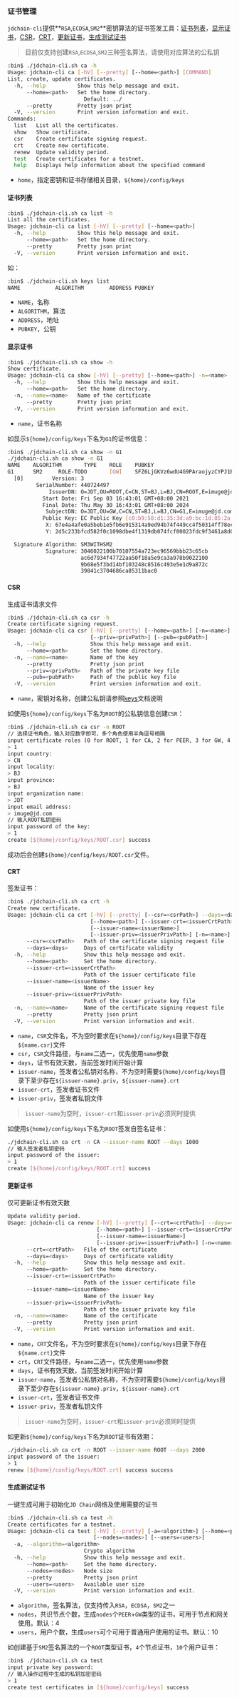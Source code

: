 ### 证书管理

`jdchain-cli`提供**`RSA`,`ECDSA`,`SM2`**密钥算法的证书签发工具：[证书列表](#证书列表)，[显示证书](#显示证书)，[CSR](#CSR)，[CRT](#CRT)，[更新证书](#更新证书)，[生成测试证书](#生成测试证书)

> 目前仅支持创建`RSA`,`ECDSA`,`SM2`三种签名算法，请使用对应算法的公私钥

```bash
:bin$ ./jdchain-cli.sh ca -h
Usage: jdchain-cli ca [-hV] [--pretty] [--home=<path>] [COMMAND]
List, create, update certificates.
  -h, --help          Show this help message and exit.
      --home=<path>   Set the home directory.
                        Default: ../
      --pretty        Pretty json print
  -V, --version       Print version information and exit.
Commands:
  list   List all the certificates.
  show   Show certificate.
  csr    Create certificate signing request.
  crt    Create new certificate.
  renew  Update validity period.
  test   Create certificates for a testnet.
  help   Displays help information about the specified command
```
- `home`，指定密钥和证书存储相关目录，`${home}/config/keys`

#### 证书列表
```bash
:bin$ ./jdchain-cli.sh ca list -h
List all the certificates.
Usage: jdchain-cli ca list [-hV] [--pretty] [--home=<path>]
  -h, --help          Show this help message and exit.
      --home=<path>   Set the home directory.
      --pretty        Pretty json print
  -V, --version       Print version information and exit.
```

如：
```bash
:bin$ ./jdchain-cli.sh keys list
NAME           ALGORITHM        ADDRESS PUBKEY
```
- `NAME`，名称
- `ALGORITHM`，算法
- `ADDRESS`，地址
- `PUBKEY`，公钥

#### 显示证书
```bash
:bin$ ./jdchain-cli.sh ca show -h
Show certificate.
Usage: jdchain-cli ca show [-hV] [--pretty] [--home=<path>] -n=<name>
  -h, --help          Show this help message and exit.
      --home=<path>   Set the home directory.
  -n, --name=<name>   Name of the certificate
      --pretty        Pretty json print
  -V, --version       Print version information and exit.
```
- `name`，证书名称

如显示`${home}/config/keys`下名为`G1`的证书信息：
```bash
:bin$ ./jdchain-cli.sh ca show -n G1
./jdchain-cli.sh ca show -n G1
NAME    ALGORITHM       TYPE    ROLE    PUBKEY
G1      SM2     ROLE-TODO       [GW]    SFZ6LjGKVz6wdU4G9PAraojyzCYPJ1BXAg1XBwSPCMC6Ug6u5oom5zcLPUzWtz42aCp9PLGXpHweBjSu3EW2aDzsa4JoT
  [0]         Version: 3
         SerialNumber: 440724497
             IssuerDN: O=JDT,OU=ROOT,C=CN,ST=BJ,L=BJ,CN=ROOT,E=imuge@jd.com
           Start Date: Fri Sep 03 16:43:01 GMT+08:00 2021
           Final Date: Thu May 30 16:43:01 GMT+08:00 2024
            SubjectDN: O=JDT,OU=GW,C=CN,ST=BJ,L=BJ,CN=G1,E=imuge@jd.com
           Public Key: EC Public Key [c0:b9:58:d1:35:3d:a9:bc:1d:85:2a:ea:bf:57:80:39:e9:f6:57:6d]
            X: 67e4a4afe0a5beb1e5fb6e915314a9ed94b74f449cc4f50314ff78ecf62ba786
            Y: 2d5c233bfcd582f0c1098dbe4f1319db074fcf00023fdc9f3461a8d01488d9f2

  Signature Algorithm: SM3WITHSM2
            Signature: 3046022100b70107554a723ec96569bbb23c65cb
                       ac6d7934f47722aa50f18a5e9ca3a978b9022100
                       9b68e5f3bd14bf103248c8516c493e5e1d9a872c
                       39841c3704686ca85311bac0
```

#### CSR

生成证书请求文件
```bash
:bin$ ./jdchain-cli.sh ca csr -h
Create certificate signing request.
Usage: jdchain-cli ca csr [-hV] [--pretty] [--home=<path>] [-n=<name>]
                          [--priv=<privPath>] [--pub=<pubPath>]
  -h, --help              Show this help message and exit.
      --home=<path>       Set the home directory.
  -n, --name=<name>       Name of the key
      --pretty            Pretty json print
      --priv=<privPath>   Path of the private key file
      --pub=<pubPath>     Path of the public key file
  -V, --version           Print version information and exit.
```

- `name`，密钥对名称，创建公私钥请参照[keys](keys.md)文档说明

如使用`${home}/config/keys`下名为`ROOT`的公私钥信息创建`CSR`：
```bash
:bin$ ./jdchain-cli.sh ca csr -n ROOT
// 选择证书角色，输入对应数字即可，多个角色使用半角逗号相隔
input certificate roles (0 for ROOT, 1 for CA, 2 for PEER, 3 for GW, 4 for USER. multi values use ',' split):
> 1
input country:
> CN
input locality:
> BJ
input province:
> BJ
input organization name:
> JDT
input email address:
> imuge@jd.com
// 输入ROOT私钥密码
input password of the key:
> 1
create [${home}/config/keys/ROOT.csr] success
```
成功后会创建`${home}/config/keys/ROOT.csr`文件。

#### CRT

签发证书：
```bash
:bin$ ./jdchain-cli.sh ca crt -h
Create new certificate.
Usage: jdchain-cli ca crt [-hV] [--pretty] [--csr=<csrPath>] --days=<days>
                          [--home=<path>] [--issuer-crt=<issuerCrtPath>]
                          [--issuer-name=<issuerName>]
                          [--issuer-priv=<issuerPrivPath>] [-n=<name>]
      --csr=<csrPath>   Path of the certificate signing request file
      --days=<days>     Days of certificate validity
  -h, --help            Show this help message and exit.
      --home=<path>     Set the home directory.
      --issuer-crt=<issuerCrtPath>
                        Path of the issuer certificate file
      --issuer-name=<issuerName>
                        Name of the issuer key
      --issuer-priv=<issuerPrivPath>
                        Path of the issuer private key file
  -n, --name=<name>     Name of the certificate signing request file
      --pretty          Pretty json print
  -V, --version         Print version information and exit.
```

- `name`，`CSR`文件名，不为空时要求在`${home}/config/keys`目录下存在`${name.csr}`文件
- `csr`，`CSR`文件路径，与`name`二选一，优先使用`name`参数
- `days`，证书有效天数，当前签发时间开始计算
- `issuer-name`，签发者公私钥对名称，不为空时需要`${home}/config/keys`目录下至少存在`${issuer-name}.priv`，`${issuer-name}.crt`
- `issuer-crt`，签发者证书文件
- `issuer-priv`，签发者私钥文件
> `issuer-name`为空时，`issuer-crt`和`issuer-priv`必须同时提供


如使用`${home}/config/keys`下名为`ROOT`签发自签名证书：
```bash
./jdchain-cli.sh ca crt -n CA --issuer-name ROOT --days 1000
// 输入签发者私钥密码
input password of the issuer:
> 1
create [${home}/config/keys/ROOT.crt] success
```

#### 更新证书

仅可更新证书有效天数
```bash
Update validity period.
Usage: jdchain-cli ca renew [-hV] [--pretty] [--crt=<crtPath>] --days=<days>
                            [--home=<path>] [--issuer-crt=<issuerCrtPath>]
                            [--issuer-name=<issuerName>]
                            [--issuer-priv=<issuerPrivPath>] [-n=<name>]
      --crt=<crtPath>   File of the certificate
      --days=<days>     Days of certificate validity
  -h, --help            Show this help message and exit.
      --home=<path>     Set the home directory.
      --issuer-crt=<issuerCrtPath>
                        Path of the issuer certificate file
      --issuer-name=<issuerName>
                        Name of the issuer key
      --issuer-priv=<issuerPrivPath>
                        Path of the issuer private key file
  -n, --name=<name>     Name of the certificate
      --pretty          Pretty json print
  -V, --version         Print version information and exit.
```
- `name`，`CRT`文件名，不为空时要求在`${home}/config/keys`目录下存在`${name.crt}`文件
- `crt`，`CRT`文件路径，与`name`二选一，优先使用`name`参数
- `days`，证书有效天数，当前签发时间开始计算
- `issuer-name`，签发者公私钥对名称，不为空时需要`${home}/config/keys`目录下至少存在`${issuer-name}.priv`，`${issuer-name}.crt`
- `issuer-crt`，签发者证书文件
- `issuer-priv`，签发者私钥文件
> `issuer-name`为空时，`issuer-crt`和`issuer-priv`必须同时提供

如更新`${home}/config/keys`下名为`ROOT`证书有效期：
```bash
./jdchain-cli.sh ca crt -n ROOT --issuer-name ROOT --days 2000
input password of the issuer:
> 1
renew [${home}/config/keys/ROOT.crt] success success
```

#### 生成测试证书

一键生成可用于初始化`JD Chain`网络及使用需要的证书
```bash
:bin$ ./jdchain-cli.sh ca test -h
Create certificates for a testnet.
Usage: jdchain-cli ca test [-hV] [--pretty] [-a=<algorithm>] [--home=<path>]
                           [--nodes=<nodes>] [--users=<users>]
  -a, --algorithm=<algorithm>
                        Crypto algorithm
  -h, --help            Show this help message and exit.
      --home=<path>     Set the home directory.
      --nodes=<nodes>   Node size
      --pretty          Pretty json print
      --users=<users>   Available user size
  -V, --version         Print version information and exit.
```
- `algorithm`，签名算法，仅支持传入`RSA`，`ECDSA`，`SM2`之一
- `nodes`，共识节点个数，生成`nodes`个`PEER`+`GW`类型的证书，可用于节点和网关使用。默认：4
- `users`，用户个数，生成`users`可个可用于普通用户使用的证书。默认：10

如创建基于`SM2`签名算法的一个`ROOT`类型证书，`4`个节点证书，`10`个用户证书：
```bash
:bin$ ./jdchain-cli.sh ca test
input private key password: 
// 输入操作过程中生成的私钥加密密码
> 1
create test certificates in [${home}/config/keys] success
```